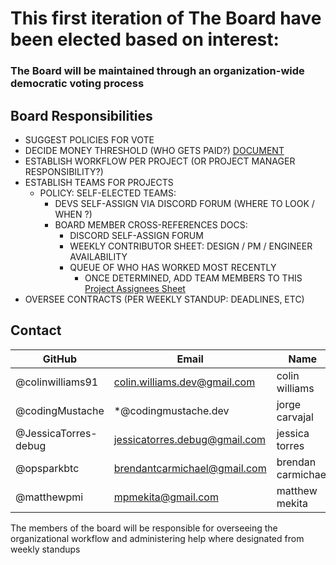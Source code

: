 # This first iteration of The Board have been elected based on interest:
### The Board will be maintained through an organization-wide democratic voting process 

## Board Responsibilities
- SUGGEST POLICIES FOR VOTE
- DECIDE MONEY THRESHOLD (WHO GETS PAID?) [DOCUMENT](./PAYMENT.md)
- ESTABLISH WORKFLOW PER PROJECT (OR PROJECT MANAGER RESPONSIBILITY?)
- ESTABLISH TEAMS FOR PROJECTS
	- POLICY: SELF-ELECTED TEAMS:
		- DEVS SELF-ASSIGN VIA DISCORD FORUM (WHERE TO LOOK / WHEN ?)
		- BOARD MEMBER CROSS-REFERENCES DOCS:
			- DISCORD SELF-ASSIGN FORUM
			- WEEKLY CONTRIBUTOR SHEET: DESIGN / PM / ENGINEER AVAILABILITY
			- QUEUE OF WHO HAS WORKED MOST RECENTLY
                - ONCE DETERMINED, ADD TEAM MEMBERS TO THIS [Project Assignees Sheet](https://docs.google.com/spreadsheets/d/1IGHDlYuAeU_J4DGDyoRcAZOaE3TUo5O1A5Ij-fKgdiQ/edit?usp=sharing)
- OVERSEE CONTRACTS (PER WEEKLY STANDUP: DEADLINES, ETC)

## Contact

| GitHub               | Email                          | Name                 |
| -------------------- | ------------------------------ | -------------------- |
| @colinwilliams91     | colin.williams.dev@gmail.com   | colin williams       |
| @codingMustache      | *@codingmustache.dev           | jorge carvajal       |
| @JessicaTorres-debug | jessicatorres.debug@gmail.com  | jessica torres       |
| @opsparkbtc          | brendantcarmichael@gmail.com   | brendan carmichael   |
| @matthewpmi          | mpmekita@gmail.com             | matthew mekita       |


The members of the board will be responsible for overseeing the organizational workflow and administering help where designated from weekly standups
